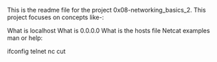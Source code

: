 This is the readme file for the project 0x08-networking_basics_2. This project focuses on concepts like-:

What is localhost
What is 0.0.0.0
What is the hosts file
Netcat examples
man or help:

ifconfig
telnet
nc
cut
